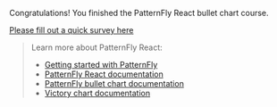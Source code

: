 Congratulations! You finished the PatternFly React bullet chart course.

[Please fill out a quick survey here](https://redhatdg.co1.qualtrics.com/jfe/form/SV_bIRZRHYJyGsKBSt?Module=charts-bulletchart)

> Learn more about PatternFly React:
>
> - [Getting started with PatternFly](https://www.patternfly.org/v4/get-started/develop)
> - [PatternFly React documentation](https://www.patternfly.org/v4/charts/about)
> - [PatternFly bullet chart documentation](https://www.patternfly.org/v4/charts/bullet-chart)
> - [Victory chart documentation](https://formidable.com/open-source/victory/docs/victory-chart/)
